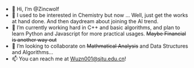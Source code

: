 - 👋 Hi, I’m @Zincwolf
- 👀 I used to be interested in Chemistry but now ... Well, just get the works at hand done. And then daydream about joining the AI trend.
- 🌱 I’m currently working hard in C++ and basic algorithms, and plan to learn Python and Javascript for more practical usages.
  ~~Maybe Financial is another way out~~
- 💞️ I’m looking to collaborate on ~~Mathmatical Analysis~~  and Data Structures and Algorithms...
- 📫 You can reach me at Wuzn001@sjtu.edu.cn!

<!---
Zincwolf/Zincwolf is a ✨ special ✨ repository because its `README.md` (this file) appears on your GitHub profile.
You can click the Preview link to take a look at your changes.
--->
